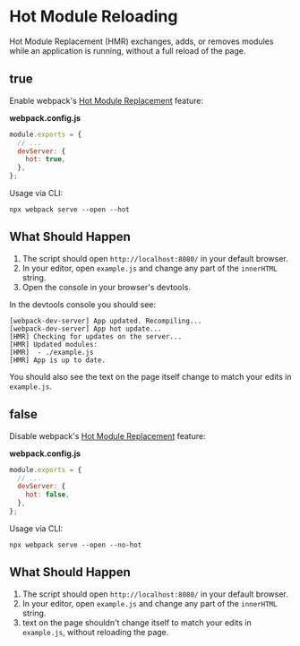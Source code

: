 # Hot Module Reloading

Hot Module Replacement (HMR) exchanges, adds, or removes modules while an application is running, without a full reload of the page.

## true

Enable webpack's [Hot Module Replacement](https://webpack.js.org/concepts/hot-module-replacement/) feature:

**webpack.config.js**

```js
module.exports = {
  // ...
  devServer: {
    hot: true,
  },
};
```

Usage via CLI:

```console
npx webpack serve --open --hot
```

## What Should Happen

1. The script should open `http://localhost:8080/` in your default browser.
2. In your editor, open `example.js` and change any part of the `innerHTML` string.
3. Open the console in your browser's devtools.

In the devtools console you should see:

```
[webpack-dev-server] App updated. Recompiling...
[webpack-dev-server] App hot update...
[HMR] Checking for updates on the server...
[HMR] Updated modules:
[HMR]  - ./example.js
[HMR] App is up to date.
```

You should also see the text on the page itself change to match your edits in
`example.js`.

## false

Disable webpack's [Hot Module Replacement](https://webpack.js.org/concepts/hot-module-replacement/) feature:

**webpack.config.js**

```js
module.exports = {
  // ...
  devServer: {
    hot: false,
  },
};
```

Usage via CLI:

```console
npx webpack serve --open --no-hot
```

## What Should Happen

1. The script should open `http://localhost:8080/` in your default browser.
2. In your editor, open `example.js` and change any part of the `innerHTML` string.
3. text on the page shouldn't change itself to match your edits in `example.js`, without reloading the page.
